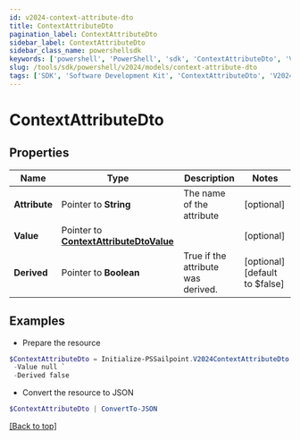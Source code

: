 ```yaml
---
id: v2024-context-attribute-dto
title: ContextAttributeDto
pagination_label: ContextAttributeDto
sidebar_label: ContextAttributeDto
sidebar_class_name: powershellsdk
keywords: ['powershell', 'PowerShell', 'sdk', 'ContextAttributeDto', 'V2024ContextAttributeDto'] 
slug: /tools/sdk/powershell/v2024/models/context-attribute-dto
tags: ['SDK', 'Software Development Kit', 'ContextAttributeDto', 'V2024ContextAttributeDto']
---
```



# ContextAttributeDto

## Properties

Name | Type | Description | Notes
------------ | ------------- | ------------- | -------------
**Attribute** |  Pointer to **String** | The name of the attribute | [optional] 
**Value** |  Pointer to [**ContextAttributeDtoValue**](context-attribute-dto-value) |  | [optional] 
**Derived** |  Pointer to **Boolean** | True if the attribute was derived. | [optional] [default to $false]

## Examples

- Prepare the resource
```powershell
$ContextAttributeDto = Initialize-PSSailpoint.V2024ContextAttributeDto  -Attribute location `
 -Value null `
 -Derived false
```

- Convert the resource to JSON
```powershell
$ContextAttributeDto | ConvertTo-JSON
```


[[Back to top]](#) 


